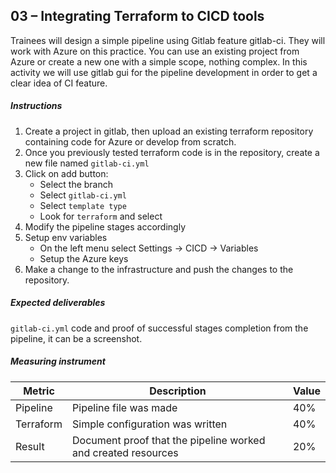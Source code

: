 ## 03 – Integrating Terraform to CICD tools

Trainees will design a simple pipeline using Gitlab feature gitlab-ci. They will work with Azure on this practice. You can use an existing project from Azure or create a new one with a simple scope, nothing complex. In this activity we will use gitlab gui for the pipeline development in order to get a clear idea of CI feature.

##### Instructions

1. Create a project in gitlab, then upload an existing terraform repository containing code for Azure or develop from scratch.
2. Once you previously tested terraform code is in the repository, create a new file named `gitlab-ci.yml`
3. Click on add button:
	- Select the branch
	- Select `gitlab-ci.yml`
	- Select `template type`
	- Look for `terraform` and select
4. Modify the pipeline stages accordingly
5. Setup env variables
	- On the left menu select Settings -> CICD -> Variables
	- Setup the Azure keys
6. Make a change to the infrastructure and push the changes to the repository.


##### Expected deliverables 

`gitlab-ci.yml` code and proof of successful stages completion from the pipeline, it can be a screenshot.


##### Measuring instrument 

| Metric  |  Description | Value  |
| ------------ | ------------ | ------------ |
| Pipeline | Pipeline file was made | 40%  |
|   Terraform| Simple configuration was written  |  40% |
|  Result | Document proof that the pipeline worked and created resources   |  20% |


